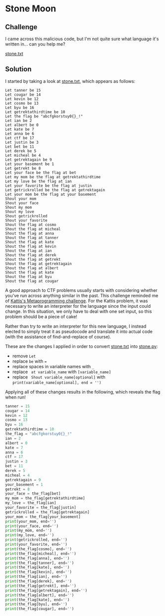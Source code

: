 # Stone Moon


## Challenge

I came across this malicious code, but I'm not quite sure what language it's written in... can you help me?

[stone.txt](./stone.txt)


## Solution

I started by taking a look at [stone.txt](./stone.txt), which appears as follows:

```
Let tanner be 15
Let cougar be 14
Let kevin be 12
Let cosmo be 13
Let byu be 16
Let getrektathirdtime be 10
Let the flag be "abcfgkorstuy0{}_!"
Let ian be 2
Let albert be 0
Let kate be 7
Let anna be 6
Let ctf be 17
Let justin be 3
Let bet be 11
Let derek be 5
Let micheal be 4
Let getrektagain be 9
Let your basement be 1
Let getrekt be 8
Let your face be the flag at bet
Let my mom be the flag at getrektathirdtime
Let my love be the flag at ian
Let your favorite be the flag at justin
Let getrickrolled be the flag at getrektagain
Let your mom be the flag at your basement
Shout your mom
Shout your face
Shout my mom
Shout my love
Shout getrickrolled
Shout your favorite
Shout the flag at cosmo
Shout the flag at micheal
Shout the flag at anna
Shout the flag at tanner
Shout the flag at kate
Shout the flag at kevin
Shout the flag at ian
Shout the flag at derek
Shout the flag at getrekt
Shout the flag at getrektagain
Shout the flag at albert
Shout the flag at kate
Shout the flag at byu
Shout the flag at cougar
```

A good approach to CTF problems usually starts with considering whether you've run across anything similar in the past.  This challenge reminded me of [Kattis's Metaprogramming challenge](https://open.kattis.com/problems/metaprogramming).  For the Kattis problem, it was necessary to write an interpreter for the language since the input could change.  In this situation, we only have to deal with one set input, so this problem should be a piece of cake!

Rather than try to write an interpreter for this new language, I instead elected to simply treat it as pseudocode and translate it into actual code (with the assistance of find-and-replace of course).

These are the changes I applied in order to convert [stone.txt](./stone.txt) into [stone.py](./stone.py):

- remove `Let `
- replace ` be ` with ` = `
- replace spaces in variable names with `_`
- replace ` at variable_name` with `[variable_name]`
- replace ` Shout variable_name[optional]` with `print(variable_name[optional], end = '')`

Applying all of these changes results in the following, which reveals the flag when run!

```python
tanner = 15
cougar = 14
kevin = 12
cosmo = 13
byu = 16
getrektathirdtime = 10
the_flag = "abcfgkorstuy0{}_!"
ian = 2
albert = 0
kate = 7
anna = 6
ctf = 17
justin = 3
bet = 11
derek = 5
micheal = 4
getrektagain = 9
your_basement = 1
getrekt = 8
your_face = the_flag[bet]
my_mom = the_flag[getrektathirdtime]
my_love = the_flag[ian]
your_favorite = the_flag[justin]
getrickrolled = the_flag[getrektagain]
your_mom = the_flag[your_basement]
print(your_mom, end='')
print(your_face, end='')
print(my_mom, end='')
print(my_love, end='')
print(getrickrolled, end='')
print(your_favorite, end='')
print(the_flag[cosmo], end='')
print(the_flag[micheal], end='')
print(the_flag[anna], end='')
print(the_flag[tanner], end='')
print(the_flag[kate], end='')
print(the_flag[kevin], end='')
print(the_flag[ian], end='')
print(the_flag[derek], end='')
print(the_flag[getrekt], end='')
print(the_flag[getrektagain], end='')
print(the_flag[albert], end='')
print(the_flag[kate], end='')
print(the_flag[byu], end='')
print(the_flag[cougar], end='')
```
